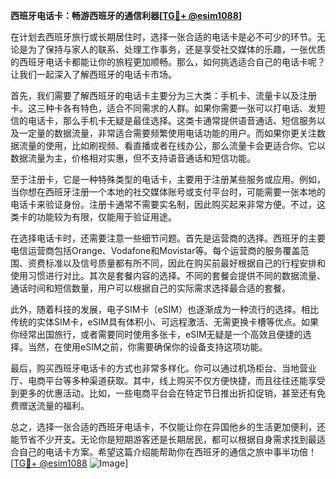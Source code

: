 **西班牙电话卡：畅游西班牙的通信利器[[TG💪+ @esim1088](https://t.me/s/esim1088)]**

在计划去西班牙旅行或长期居住时，选择一张合适的电话卡是必不可少的环节。无论是为了保持与家人的联系、处理工作事务，还是享受社交媒体的乐趣，一张优质的西班牙电话卡都能让你的旅程更加顺畅。那么，如何挑选适合自己的电话卡呢？让我们一起深入了解西班牙的电话卡市场。

首先，我们需要了解西班牙的电话卡主要分为三大类：手机卡、流量卡以及注册卡。这三种卡各有特色，适合不同需求的人群。如果你需要一张可以打电话、发短信的电话卡，那么手机卡无疑是最佳选择。这类卡通常提供语音通话、短信服务以及一定量的数据流量，非常适合需要频繁使用电话功能的用户。而如果你更关注数据流量的使用，比如刷视频、看直播或者在线办公，那么流量卡会更适合你。它以数据流量为主，价格相对实惠，但不支持语音通话和短信功能。

至于注册卡，它是一种特殊类型的电话卡，主要用于注册某些服务或应用。例如，当你想在西班牙注册一个本地的社交媒体账号或支付平台时，可能需要一张本地的电话卡来验证身份。注册卡通常不需要实名制，因此购买起来非常方便。不过，这类卡的功能较为有限，仅能用于验证用途。

在选择电话卡时，还需要注意一些细节问题。首先是运营商的选择。西班牙的主要电信运营商包括Orange、Vodafone和Movistar等。每个运营商的服务覆盖范围、资费标准以及信号质量都有所不同，因此在购买前最好根据自己的行程安排和使用习惯进行对比。其次是套餐内容的选择。不同的套餐会提供不同的数据流量、通话时间和短信数量，用户可以根据自己的实际需求选择最合适的套餐。

此外，随着科技的发展，电子SIM卡（eSIM）也逐渐成为一种流行的选择。相比传统的实体SIM卡，eSIM具有体积小、可远程激活、无需更换卡槽等优点。如果你经常出国旅行，或者需要同时使用多张卡，eSIM无疑是一个高效且便捷的选择。当然，在使用eSIM之前，你需要确保你的设备支持这项功能。

最后，购买西班牙电话卡的方式也非常多样化。你可以通过机场柜台、当地营业厅、电商平台等多种渠道获取。其中，线上购买不仅方便快捷，而且往往还能享受到更多的优惠活动。比如，一些电商平台会在特定节日推出折扣促销，甚至还有免费赠送流量的福利。

总之，选择一张合适的西班牙电话卡，不仅能让你在异国他乡的生活更加便利，还能节省不少开支。无论你是短期游客还是长期居民，都可以根据自身需求找到最适合自己的电话卡方案。希望这篇介绍能帮助你在西班牙的通信之旅中事半功倍！[[TG💪+ @esim1088](https://t.me/s/esim1088) ![Image](https://i.postimg.cc/4NQfJmqS/Snipaste-2025-05-13-00-14-12.png)]